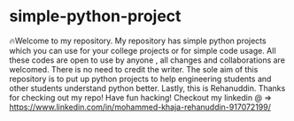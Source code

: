 # simple-python-project

🔥Welcome to my repository.
My repository has simple python projects which you can use for your college projects or for simple code usage.
All these codes are open to use by anyone , all changes and collaborations are welcomed.
There is no need to credit the writer.
The sole aim of this repository is to put up python projects to help engineering students and other students understand python better.
Lastly, this is Rehanuddin.
Thanks for checking out my repo!
Have fun hacking!
Checkout my linkedin @ => https://www.linkedin.com/in/mohammed-khaja-rehanuddin-917072199/
